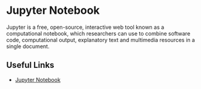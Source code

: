 # Jupyter Notebook

Jupyter is a free, open-source, interactive web tool known as a computational notebook, which researchers can use to combine software code, computational output, explanatory text and multimedia resources in a single document.

## Useful Links
- [Jupyter Notebook](https://jupyter.org/)
